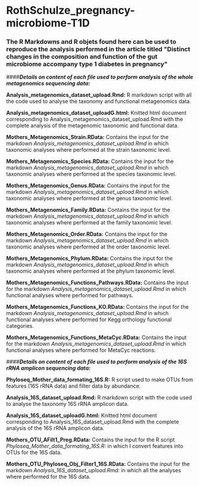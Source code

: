 # RothSchulze_pregnancy-microbiome-T1D

### The R Markdowns and R objets found here can be used to reproduce the analysis performed in the article titled "Distinct changes in the composition and function of the gut microbiome accompany type 1 diabetes in pregnancy"

####***Details on content of each file used to perform analysis of the whole metagenomics sequencing data:***

**Analysis_metagenomics_dataset_upload.Rmd:** R markdown script with all the code used to analyse the taxonomy and functional metagenomics data.

**Analysis_metagenomics_dataset_uploadG.html:** Knitted html document corresponding to Analysis_metagenomics_dataset_upload.Rmd with the complete analysis of the metagenomic taxonomic and functional data.  

**Mothers_Metagenomics_Strain.RData:** Contains the input for the markdown *Analysis_metagenomics_dataset_upload.Rmd* in which taxonomic analyses where performed at the strain taxonomic level.

**Mothers_Metagenomics_Species.RData:** Contains the input for the markdown *Analysis_metagenomics_dataset_upload.Rmd* in which taxonomic analyses where performed at the species taxonomic level.

**Mothers_Metagenomics_Genus.RData:** Contains the input for the markdown *Analysis_metagenomics_dataset_upload.Rmd* in which taxonomic analyses where performed at the genus taxonomic level.

**Mothers_Metagenomics_Family.RData:** Contains the input for the markdown *Analysis_metagenomics_dataset_upload.Rmd* in which taxonomic analyses where performed at the family taxonomic level.

**Mothers_Metagenomics_Order.RData:** Contains the input for the markdown *Analysis_metagenomics_dataset_upload.Rmd* in which taxonomic analyses where performed at the order taxonomic level.

**Mothers_Metagenomics_Phylum.RData:** Contains the input for the markdown *Analysis_metagenomics_dataset_upload.Rmd* in which taxonomic analyses where performed at the phylum taxonomic level.

**Mothers_Metagenomics_Functions_Pathways.RData:** Contains the input for the markdown *Analysis_metagenomics_dataset_upload.Rmd* in which functional analyses where performed for pathways.

**Mothers_Metagenomics_Functions_KO.RData:** Contains the input for the markdown *Analysis_metagenomics_dataset_upload.Rmd* in which functional analyses where performed for Kegg orthology functional categories.

**Mothers_Metagenomics_Functions_MetaCyc.RData:** Contains the input for the markdown *Analysis_metagenomics_dataset_upload.Rmd* in which functional analyses where performed for MetaCyc reactions.


####***Details on content of each file used to perform analysis of the 16S rRNA amplicon sequencing data:***

**Phyloseq_Mother_data_formating_16S.R:** R script used to make OTUs from features (16S rRNA data) and filter data by abundance.

**Analysis_16S_dataset_upload.Rmd:** R markdown script with the code used to analyse the taxonomy 16S rRNA amplicon data.

**Analysis_16S_dataset_uploadG.html:** Knitted html document corresponding to Analysis_16S_dataset_upload.Rmd with the complete analysis of the 16S rRNA amplicon data.

**Mothers_OTU_AFilt1_Preg.RData:** Contains the input for the R script *Phyloseq_Mother_data_formating_16S.R:* in which I convert features into OTUs for the 16S data.

**Mothers_OTU_Phyloseq_Obj_Filter1_16S.RData:** Contains the input for the markdown *Analysis_16S_dataset_upload.Rmd:* in which all the analyses where performed for the 16S data.





